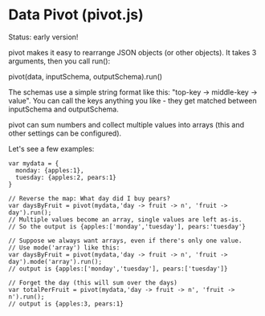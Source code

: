 # Data Pivot (pivot.js)

Status: early version!

pivot makes it easy to rearrange JSON objects (or other objects).
It takes 3 arguments, then you call run():

  pivot(data, inputSchema, outputSchema).run()

The schemas use a simple string format like this: "top-key -> middle-key -> value".
You can call the keys anything you like - they get matched between inputSchema and outputSchema.

pivot can sum numbers and collect multiple values into arrays (this and other settings can be configured).

Let's see a few examples:

    var mydata = {
      monday: {apples:1},
      tuesday: {apples:2, pears:1}
    }

    // Reverse the map: What day did I buy pears?  
    var daysByFruit = pivot(mydata,'day -> fruit -> n', 'fruit -> day').run();  
    // Multiple values become an array, single values are left as-is.
    // So the output is {apples:['monday','tuesday'], pears:'tuesday'}

    // Suppose we always want arrays, even if there's only one value.
    // Use mode('array') like this:
    var daysByFruit = pivot(mydata,'day -> fruit -> n', 'fruit -> day').mode('array').run();  
    // output is {apples:['monday','tuesday'], pears:['tuesday']}

    // Forget the day (this will sum over the days)
    var totalPerFruit = pivot(mydata,'day -> fruit -> n', 'fruit -> n').run();  
    // output is {apples:3, pears:1}
